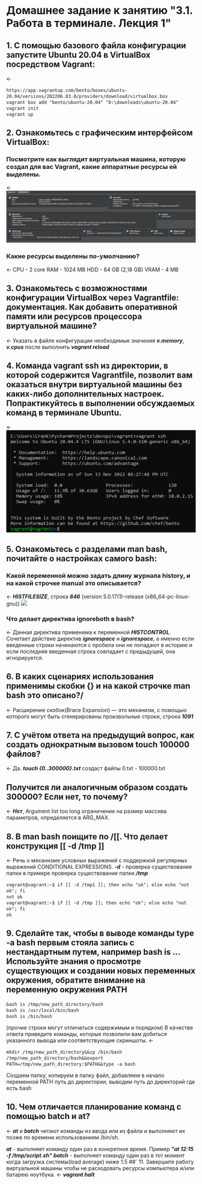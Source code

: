 # Домашнее задание к занятию "3.1. Работа в терминале. Лекция 1"
## 1. С помощью базового файла конфигурации запустите Ubuntu 20.04 в VirtualBox посредством Vagrant:
<- 

    https://app.vagrantup.com/bento/boxes/ubuntu-20.04/versions/202206.03.0/providers/download/virtualbox.box
    vagrant box add "bento/ubuntu-20.04" "D:\downloads\ubuntu-20.04"
    vagrant init
    vagrant up
## 2. Ознакомьтесь с графическим интерфейсом VirtualBox:
### Посмотрите как выглядит виртуальная машина, которую создал для вас Vagrant, какие аппаратные ресурсы ей выделены. 
<-
![](/img/2022-11-13_21-04-19.png)
### Какие ресурсы выделены по-умолчанию?
<-
CPU - 2 core
RAM - 1024 MB
HDD - 64 GB (2,18 GB)
VRAM - 4 MB

## 3. Ознакомьтесь с возможностями конфигурации VirtualBox через Vagrantfile: документация. Как добавить оперативной памяти или ресурсов процессора виртуальной машине?
<- Указать в файле конфигурации необходимые значения ***v.memory***, ***v.cpus*** после выполнить ***vagrant reload***
## 4. Команда vagrant ssh из директории, в которой содержится Vagrantfile, позволит вам оказаться внутри виртуальной машины без каких-либо дополнительных настроек. Попрактикуйтесь в выполнении обсуждаемых команд в терминале Ubuntu.
<-
![](/img/2022-11-13_21-28-29.png)
## 5. Ознакомьтесь с разделами man bash, почитайте о настройках самого bash:
### Какой переменной можно задать длину журнала history, и на какой строчке manual это описывается?
<- ***HISTFILESIZE***, строка ***846*** (version 5.0.17(1)-release (x86_64-pc-linux-gnu)) ![](C:\Users\Crank\PycharmProjects\devops\img\2022-11-13_21-37-53.png)
### Что делает директива ignoreboth в bash?
<- Данная директива применима к переменной ***HISTCONTROL***. Сочетает действие директив ***ignorespace*** и ***ignorespace***, а именно если введенные строки начинаются с пробела они не попадают в историю и если последняя введенная строка совпадает с предыдущей, она игнорируется.
## 6. В каких сценариях использования применимы скобки {} и на какой строчке man bash это описано?/
<- Расширение скобок(Brace Expansion) — это механизм, с помощью которого могут быть сгенерированы произвольные строки, строка ***1091***
## 7. С учётом ответа на предыдущий вопрос, как создать однократным вызовом touch 100000 файлов? 
<- Да. ***touch {0..300000}.txt*** создаст файлы 0.txt - 100000.txt
## Получится ли аналогичным образом создать 300000? Если нет, то почему?
<-  ***Нет***, Argument list too long ограничение на размер массива параметров, определяется в ARG_MAX.
## 8. В man bash поищите по /\[\[. Что делает конструкция [[ -d /tmp ]]
<- 
Речь о механизме условных выражений c поддержкой регулярных выражений CONDITIONAL EXPRESSIONS. ***-d*** - проверка существования папки в примере проверка существование папки ***/tmp*** 
    
    vagrant@vagrant:~$ if [[ -d /tmp1 ]]; then echo "ok"; else echo "not ok"; fi
    not ok
    vagrant@vagrant:~$ if [[ -d /tmp ]]; then echo "ok"; else echo "not ok"; fi
    ok
## 9. Сделайте так, чтобы в выводе команды type -a bash первым стояла запись с нестандартным путем, например bash is ... Используйте знания о просмотре существующих и создании новых переменных окружения, обратите внимание на переменную окружения PATH
    bash is /tmp/new_path_directory/bash
    bash is /usr/local/bin/bash
    bash is /bin/bash
(прочие строки могут отличаться содержимым и порядком) В качестве ответа приведите команды, которые позволили вам добиться указанного вывода или соответствующие скриншоты.
<-

    mkdir /tmp/new_path_directory&&cp /bin/bash /tmp/new_path_directory/bash&&export PATH=/tmp/new_path_directory:$PATH&&type -a bash
Создаем папку, копируем в папку файл, добавляем в начало переменной PATH путь до директории, выводим путь до директорий где есть bash
## 10. Чем отличается планирование команд с помощью batch и at?
<-
***at*** и ***batch*** читают команды из ввода или из файла и выполняют их позже по времени использованием /bin/sh.

***at*** - выполняет команду один раз в конкретное время. Пример ***"at 12:15 -f /tmp/script.sh"***
***batch*** - выполняет команду один раз в тот момент когда загрузка системы(load average) ниже 1.5 
##` 11. Завершите работу виртуальной машины чтобы не расходовать ресурсы компьютера и/или батарею ноутбука.
<- ***vagrant halt***